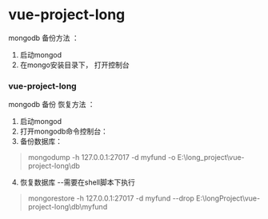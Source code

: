 # vue-project-long

mongodb 备份方法 ： 
 1. 启动mongod
 2. 在mongo安装目录下， 打开控制台

### vue-project-long

mongodb 备份 恢复方法 ： 
 1. 启动mongod
 2. 打开mongodb命令控制台：
 3. 备份数据库： 
> mongodump -h 127.0.0.1:27017 -d myfund -o E:\long_project\vue-project-long\db


 4. 恢复数据库 --需要在shell脚本下执行
> mongorestore -h 127.0.0.1:27017 -d myfund --drop E:\longProject\vue-project-long\db\myfund